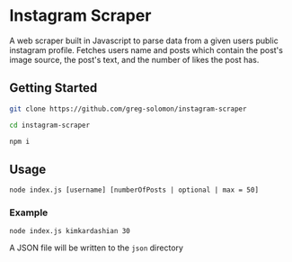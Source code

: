 # Instagram Scraper
A web scraper built in Javascript to parse data from a given users public instagram profile. Fetches users name and posts which contain the post's image source, the post's text, and the number of likes the post has. 

## Getting Started
```bash
git clone https://github.com/greg-solomon/instagram-scraper

cd instagram-scraper

npm i
```

## Usage

```
node index.js [username] [numberOfPosts | optional | max = 50]

```

### Example
```
node index.js kimkardashian 30
```
A JSON file will be written to the ```json``` directory


